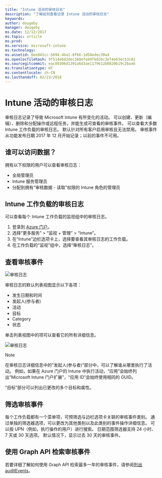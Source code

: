 ```yaml
---
title: "Intune 活动的审核日志"
description: "了解如何查看记录 Intune 活动的审核日志"
keywords: 
author: dougeby
manager: dougeby
ms.date: 12/12/2017
ms.topic: article
ms.prod: 
ms.service: microsoft-intune
ms.technology: 
ms.assetid: 6ee841cc-5694-4ba1-8f66-1d58edec30a4
ms.openlocfilehash: 9f514e6d2dec268efe99f682bc3ef4e63ec53c02
ms.sourcegitcommit: eac89306d1391a6d3ae1179612b0820b19c2baa6
ms.translationtype: HT
ms.contentlocale: zh-CN
ms.lasthandoff: 02/23/2018
---
```

# <a name="audit-logs-for-intune-activities"></a>Intune 活动的审核日志
审核日志记录了导致 Microsoft Intune 有所变化的活动。 可以创建、更新（编辑）、删除和分配操作或远程任务，并能生成可查看的审核事件。 可以查看大多数 Intune 工作负载的审核日志。 默认针对所有客户启用审核且无法禁用。 审核事件从功能发布日期 2017 年 12 月开始记录；以前的事件不可用。

## <a name="who-can-access-the-data"></a>谁可以访问数据？
拥有以下权限的用户可以查看审核日志：
- 全局管理员
- Intune 服务管理员
- 分配到拥有“审核数据  - 读取”权限的 Intune 角色的管理员

## <a name="audit-logs-for-intune-workloads"></a>Intune 工作负载的审核日志
可以查看每个 Intune 工作负载的监视组中的审核日志。  
1. 登录到 [Azure 门户](https://portal.azure.com)。
2. 选择“更多服务” > “监视 + 管理” > “Intune”。
3. 在“Intune”边栏选项卡上，选择要查看其审核日志的工作负载。
4. 在工作负载的“监视”组中，选择“审核日志”。

## <a name="review-audit-events"></a>查看审核事件
![审核日志](./media/monitor-audit-logs.png "审核日志")

审核日志的默认列表视图显示以下各项：    

- 发生日期和时间
- 发起人(参与者)
- 活动
- 目标
- Category
- 状态

单击列表视图中的项可以查看它的所有详细信息。

![审核日志](./media/monitor-audit-log-detail.png "审核日志")

> [!Note]    
> 在审核日志详细信息中的“发起人(参与者)”部分中，可以了解谁从哪里执行了活动。 例如，如果在 Azure 门户的 Intune 中执行活动，“应用”会始终列出“Microsoft Intune 门户扩展”，“应用 ID”会始终使用相同的 GUID。 
>    
> “目标”部分可以列出已更改的多个目标和属性。  


## <a name="filter-audit-events"></a>筛选审核事件
每个工作负载都有一个菜单项，可预筛选与边栏选项卡关联的审核事件类别。 通过单独的筛选器选项，可以更改为其他类别以及此类别的事件操作详细信息。 可以按 UPN（例如，执行操作的用户）进行搜索。 日期范围筛选器支持 24 小时、7 天或 30 天选项。 默认情况下，显示过去 30 天的审核事件。

## <a name="use-graph-api-to-retrieve-audit-events"></a>使用 Graph API 检索审核事件
若要详细了解如何使用 Graph API 检索最多一年的审核事件，请参阅[列出 auditEvents](https://developer.microsoft.com/en-us/graph/docs/api-reference/beta/api/intune_auditing_auditevent_list)。